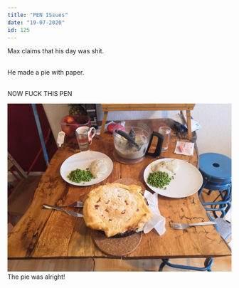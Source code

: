 ```yaml
---
title: "PEN ISsues"
date: "19-07-2020"
id: 125
---
```

Max claims that his day was shit. <br><br>

He made a pie with paper.<br><br>

NOW FUCK THIS PEN

![Max's pie](../images/July/21(1).jpg)
The pie was alright!

